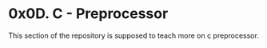 # 0x0D. C - Preprocessor
This section of the repository is supposed to teach more on c preprocessor.
